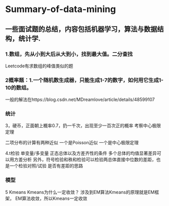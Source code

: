# Summary-of-data-mining

## 一些面试题的总结，内容包括机器学习，算法与数据结构，统计学.

### 1.数组，先从小到大后从大到小，找到最大值。二分查找

 Leetcode有求数组的峰值类似的题
 
### 2概率题：1.一个随机数生成器，只能生成1-7的数字，如何用它生成1-10的数组。

一般的解法在https://blog.csdn.net/MDreamlove/article/details/48599107

### 统计
3，硬币，正面朝上概率0.7，扔一千次，出现至少一百次正的概率
   考察中心极限定理

二项分布的计算有两种近似  一个是Poisson近似 一个是中心极限定理

4.t检验 单变量/多变量  正态总体以及方差齐性的条件   多个总体的均值显著差异可以用方差分析
另外，符号检验和秩和检验可以检验两总体直接中位数的差距，也是一个检验对照/试验
是否有差距的思路

### 模型
5 Kmeans   Kmeans为什么一定收敛？  涉及到EM算法Kmeans的原理就是EM框架，
EM算法收敛，所以Kmeans一定收敛
